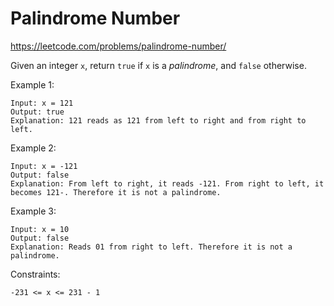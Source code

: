 # Palindrome Number

https://leetcode.com/problems/palindrome-number/

Given an integer `x`, return `true` if `x` is a *palindrome*, and `false` otherwise.

Example 1:
```
Input: x = 121
Output: true
Explanation: 121 reads as 121 from left to right and from right to left.
```

Example 2:
```
Input: x = -121
Output: false
Explanation: From left to right, it reads -121. From right to left, it becomes 121-. Therefore it is not a palindrome.
```

Example 3:
```
Input: x = 10
Output: false
Explanation: Reads 01 from right to left. Therefore it is not a palindrome.
 ```

Constraints:
```
-231 <= x <= 231 - 1
```